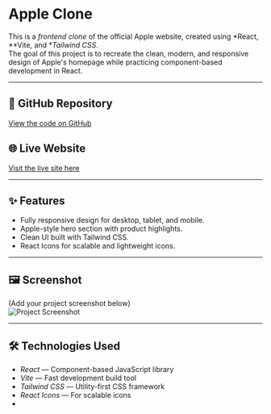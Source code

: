 # Apple Clone

This is a *frontend clone* of the official Apple website, created using *React, **Vite, and **Tailwind CSS*.  
The goal of this project is to recreate the clean, modern, and responsive design of Apple's homepage while practicing component-based development in React.

---

## 📂 GitHub Repository
[View the  code on GitHub](https://github.com/Reshmashameem31/apple--clone)

## 🌐 Live Website
[Visit the live site here](https://Reshmashameem31.github.io/apple--clone)

---

## ✨ Features
- Fully responsive design for desktop, tablet, and mobile.
- Apple-style hero section with product highlights.
- Clean UI built with Tailwind CSS.
- React Icons for scalable and lightweight icons.

---

## 🖼 Screenshot
(Add your project screenshot below)  
![Project Screenshot](./public/preview.png)

---

## 🛠 Technologies Used
- *React* — Component-based JavaScript library
- *Vite* — Fast development build tool
- *Tailwind CSS* — Utility-first CSS framework
- *React Icons* — For scalable icons
-
